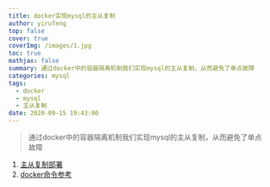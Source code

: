 ```yaml
---
title: docker实现mysql的主从复制
author: yirufeng
top: false
cover: true
coverImg: /images/1.jpg
toc: true
mathjax: false
summary: 通过docker中的容器隔离机制我们实现mysql的主从复制，从而避免了单点故障
categories: mysql
tags:
  - docker
  - mysql
  - 主从复制
date: 2020-09-15 19:43:00
---
```

> 通过docker中的容器隔离机制我们实现mysql的主从复制，从而避免了单点故障

1. [主从复制部署](http://www.fall.ink/post/22)
2. [docker命令参考](https://www.runoob.com/docker/docker-rm-command.html)

<!-- more -->